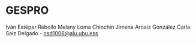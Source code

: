 # GESPRO

Iván Estépar Rebollo
Melany Loma Chinchin
Jimena Arnaiz González
Carla Saiz Delgado - csd1006@alu.ubu.ess
